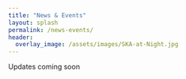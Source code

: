 ```yaml
---
title: "News & Events"
layout: splash
permalink: /news-events/
header:
  overlay_image: /assets/images/SKA-at-Night.jpg
---
```

 
 Updates coming soon
